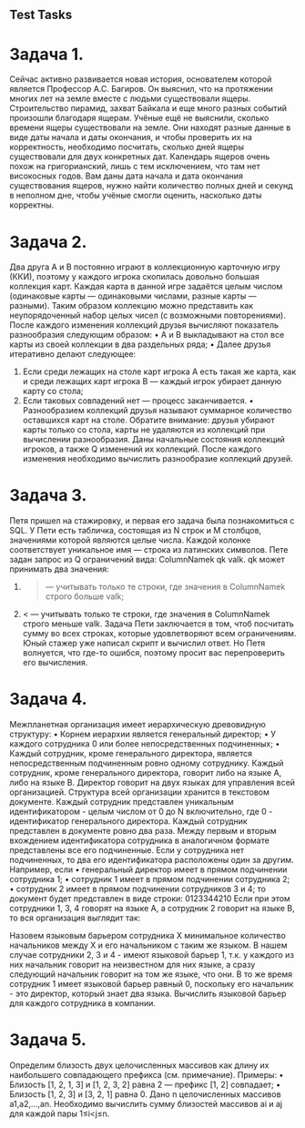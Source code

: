 ## Test Tasks
# Задача 1.

Сейчас активно развивается новая история, основателем которой является Профессор А.С. Багиров. Он выяснил, что на протяжении многих лет на земле вместе с людьми существовали ящеры. Строительство пирамид, захват Байкала и еще много разных событий произошли благодаря ящерам.
Учёные ещё не выяснили, сколько времени ящеры существовали на земле. Они находят разные данные в виде даты начала и даты окончания, и чтобы проверить их на корректность, необходимо посчитать, сколько дней ящеры существовали для двух конкретных дат. Календарь ящеров очень похож на григорианский, лишь с тем исключением, что там нет високосных годов.
Вам даны дата начала и дата окончания существования ящеров, нужно найти количество полных дней и секунд в неполном дне, чтобы учёные смогли оценить, насколько даты корректны.

# Задача 2. 

Два друга A и B постоянно играют в коллекционную карточную игру (ККИ), поэтому у каждого игрока скопилась довольно большая коллекция карт.
Каждая карта в данной игре задаётся целым числом (одинаковые карты — одинаковыми числами, разные карты — разными).
Таким образом коллекцию можно представить как неупорядоченный набор целых чисел (с возможными повторениями).
После каждого изменения коллекций друзья вычисляют показатель разнообразия следующим образом:
•	A и B выкладывают на стол все карты из своей коллекции в два раздельных ряда;
•	Далее друзья итеративно делают следующее:
1.	Если среди лежащих на столе карт игрока A есть такая же карта, как и среди лежащих карт игрока B — каждый игрок убирает данную карту со стола;
2.	Если таковых совпадений нет — процесс заканчивается.
•	Разнообразием коллекций друзья называют суммарное количество оставшихся карт на столе.
Обратите внимание: друзья убирают карты только со стола, карты не удаляются из коллекций при вычислении разнообразия.
Даны начальные состояния коллекций игроков, а также Q изменений их коллекций. После каждого изменения необходимо вычислить разнообразие коллекций друзей.

# Задача 3.
Петя пришел на стажировку, и первая его задача была познакомиться с SQL.
У Пети есть табличка, состоящая из N строк и M столбцов, значениями которой являются целые числа. Каждой колонке соответствует уникальное имя — строка из латинских символов.
Пете задан запрос из Q ограничений вида: 
ColumnNamek qk valk.
qk может принимать два значения:
1.	> — учитывать только те строки, где значения в ColumnNamek строго больше valk;
2.	< — учитывать только те строки, где значения в ColumnNamek строго меньше valk.
Задача Пети заключается в том, чтоб посчитать сумму во всех строках, которые удовлетворяют всем ограничениям. Юный стажер уже написал скрипт и вычислил ответ. Но Петя волнуется, что где-то ошибся, поэтому просит вас перепроверить его вычисления.

# Задача 4.

Межпланетная организация имеет иерархическую древовидную структуру:
•	Корнем иерархии является генеральный директор;
•	У каждого сотрудника 0 или более непосредственных подчиненных;
•	Каждый сотрудник, кроме генерального директора, является непосредственным подчиненным ровно одному сотруднику.
Каждый сотрудник, кроме генерального директора, говорит либо на языке A, либо на языке B. Директор говорит на двух языках для управления всей организацией.
Структура всей организации хранится в текстовом документе. Каждый сотрудник представлен уникальным идентификатором - целым числом от 0 до N включительно, где 0 - идентификатор генерального директора.
Каждый сотрудник представлен в документе ровно два раза. Между первым и вторым вхождением идентификатора сотрудника в аналогичном формате представлены все его подчиненные.
Если у сотрудника нет подчиненных, то два его идентификатора расположены один за другим.
Например, если
•	генеральный директор имеет в прямом подчинении сотрудника 1;
•	сотрудник 1 имеет в прямом подчинении сотрудника 2;
•	сотрудник 2 имеет в прямом подчинении сотрудников 3 и 4;
то документ будет представлен в виде строки:
0123344210
Если при этом сотрудники 1, 3, 4 говорят на языке A, а сотрудник 2 говорит на языке B, то вся организация выглядит так:
 
Назовем языковым барьером сотрудника X минимальное количество начальников между X и его начальником с таким же языком.
В нашем случае сотрудники 2, 3 и 4 - имеют языковой барьер 1, т.к. у каждого из них начальник говорит на неизвестном для них языке, а сразу следующий начальник говорит на том же языке, что они. В то же время сотрудник 1 имеет языковой барьер равный 0, поскольку его начальник - это директор, который знает два языка.
Вычислить языковой барьер для каждого сотрудника в компании.

# Задача 5.

Определим близость двух целочисленных массивов как длину их наибольшего совпадающего префикса (см. примечание).
Примеры:
•	Близость [1, 2, 1, 3] и [1, 2, 3, 2] равна 2 — префикс [1, 2] совпадает;
•	Близость [1, 2, 3] и [3, 2, 1] равна 0.
Дано n целочисленных массивов a1,a2,…,an.
Необходимо вычислить сумму близостей массивов ai и aj для каждой пары 1≤i<j≤n.

